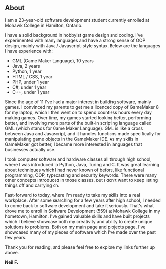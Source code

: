 ## About

I am a 23-year-old software development student currently enrolled at Mohawk College in Hamilton, Ontario.

I have a solid background in hobbyist game design and coding. I've experimented with many languages and have a strong sense of OOP design, mainly with Java / Javascript-style syntax.
Below are the languages I have experience with:
- GML (Game Maker Language), 10 years
- Java, 2 years
- Python, 1 year
- HTML / CSS, 1 year
- PHP, under 1 year
- C#, under 1 year
- C++, under 1 year

Since the age of 11 I've had a major interest in building software, mainly games. I convinced my parents to get me a licenced copy of GameMaker 8 for my laptop, which I then went on to spend countless hours every day making games. Over time, my games started looking better, performing better, and involving more parts of the built-in scripting language called GML (which stands for Game Maker Language). GML is like a cross between Java and Javascript, and it handles functions made specifically for manipulating game objects in the GameMaker IDE. As my skills in GameMaker got better, I became more interested in languages that businesses actually use.

I took computer software and hardware classes all through high school, where I was introduced to Python, Java, Turing and C. It was great learning about techniques which I had never known of before, like functional programming, OOP, typecasting and security keywords. There were many other concepts introduced in those classes, but I don't want to keep listing things off and carrying on.

Fast-forward to today, where I'm ready to take my skills into a real workplace. After some searching for a few years after high school, I needed to come back to software development and take it seriously. That's what drove me to enroll in Software Development (559) at Mohawk College in my hometown, Hamilton. I've gained valuable skills and have built projects which I believe showcase both my creativity and ability to create unique solutions to problems. Both on my main page and projects page, I've showcased many of my pieces of software which I've made over the past few years.

Thank you for reading, and please feel free to explore my links further up above.

<b>Neil F.</b>
